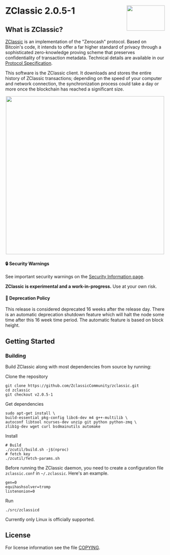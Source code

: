 ZClassic 2.0.5-1
<img align="right" width="120" height="80" src="doc/imgs/logo.png">
===========

What is ZClassic?
--------------

[ZClassic](https://zclassic.org/) is an implementation of the "Zerocash" protocol.
Based on Bitcoin's code, it intends to offer a far higher standard of privacy
through a sophisticated zero-knowledge proving scheme that preserves
confidentiality of transaction metadata. Technical details are available
in our [Protocol Specification](https://github.com/zcash/zips/raw/master/protocol/protocol.pdf).

This software is the ZClassic client. It downloads and stores the entire history
of ZClassic transactions; depending on the speed of your computer and network
connection, the synchronization process could take a day or more once the
blockchain has reached a significant size.

<p align="center">
  <img src="doc/imgs/zclassic.png" height="500">
</p>

#### :lock: Security Warnings

See important security warnings on the
[Security Information page](https://z.cash/support/security/).

**ZClassic is experimental and a work-in-progress.** Use at your own risk.

####  :ledger: Deprecation Policy

This release is considered deprecated 16 weeks after the release day. There
is an automatic deprecation shutdown feature which will halt the node some
time after this 16 week time period. The automatic feature is based on block
height.

## Getting Started

### Building

Build ZClassic along with most dependencies from source by running:


Clone the repository
```{r, engine='bash'}
git clone https://github.com/ZclassicCommunity/zclassic.git
cd zclassic
git checkout v2.0.5-1
```

 Get dependencies
```{r, engine='bash'}
sudo apt-get install \
build-essential pkg-config libc6-dev m4 g++-multilib \
autoconf libtool ncurses-dev unzip git python python-zmq \
zlib1g-dev wget curl bsdmainutils automake
```

 Install
```{r, engine='bash'}
# Build
./zcutil/build.sh -j$(nproc)
# fetch key
./zcutil/fetch-params.sh
```

Before running the ZClassic daemon, you need to create a configuration file `zclassic.conf` in `~/.zclassic`. Here's an example.
```
gen=0
equihashsolver=tromp
listenonion=0
```

Run
```{r, engine='bash'}
./src/zclassicd
```

Currently only Linux is officially supported.

License
-------

For license information see the file [COPYING](COPYING).
